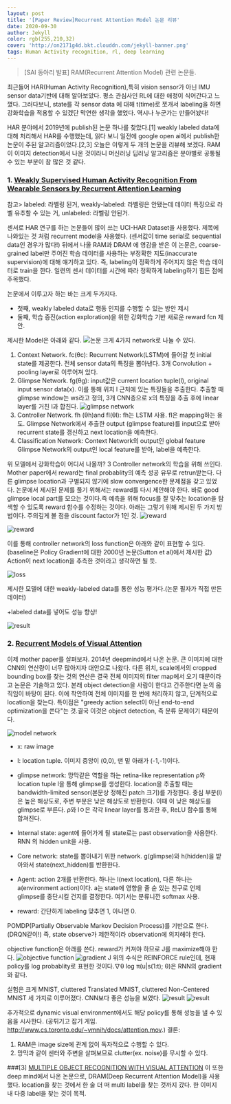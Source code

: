 ```yaml
---
layout: post
title: '[Paper Review]Recurrent Attention Model 논문 리뷰'
date: 2020-09-30
author: Jekyll
color: rgb(255,210,32)
cover: 'http://on2171g4d.bkt.clouddn.com/jekyll-banner.png'
tags: Human Activity recognition, rl, deep learning
---
```


> [SAI 동아리 발표] RAM(Recurrent Attention Model) 관련 논문들.

최근들어 HAR(Human Activity Recognition),특히 vision sensor가 아닌 IMU sensor data기반에 대해 알아보았다. 평소 관심사인 RL에 대한 애정이 식어간다고 느꼈다. 그러다보니, state를 각 sensor data 에 대해 t(time)로 쪼개서 labeling을 하면 강화학습을 적용할 수 있겠단 막연한 생각을 했었다. 역시나 누군가는 만들어놨다!

 HAR 분야에서 2019년에 publish된 논문 하나를 찾았다.[1] weakly labeled data에 대해 처리해서 HAR를 수행했는데, 읽다 보니 일전에 google open ai에서 publish한 논문이 주된 알고리즘이었다.[2,3] 오늘은 이렇게 두 개의 논문을 리뷰해 보겠다. RAM이 이미지 detection에서 나온 것이라니 머신러닝 딥러닝 알고리즘은 분야별로 공통될 수 있는 부분이 참 많은 것 같다.   






### 1. [Weakly Supervised Human Activity Recognition From Wearable Sensors by Recurrent Attention Learning](https://ieeexplore.ieee.org/document/8570822)
참고> labeled: 라벨링 된거, weakly-labeled: 라벨링은 안됐는데 데이터 특징으로 라벨 유추할 수 있는 거, unlabeled: 라벨링 안된거.

센서로 HAR 연구를 하는 논문들이 많이 쓰는 UCI-HAR Dataset을 사용했다. 제목에 나와있는 것 처럼 recurrent model을 사용했다. (센서값이 time serial로 sequential data인 경우가 많다!) 뒤에서 나올 RAM과 DRAM 에 영감을 받은 이 논문은, coarse-grained label만 주어진 학습 데이터를 사용하는  부정확한 지도(inaccurate supervision)에 대해 얘기하고 있다. 즉, labeling이 정확하게 주어지지 않은 학습 데이터로 train을 한다. 일련의 센서 데이터를 시간에 따라 정확하게 labeling하기 힘든 점에 주목했다.

   논문에서 이루고자 하는 바는 크게 두가지다.
* 첫째, weakly labeled data로 행동 인지를 수행할 수 있는 방안 제시
* 둘째, 학습 증진(action exploration)을 위한 강화학습 기반 새로운 reward fcn 제안.

제시한 Model은 아래와 같다.
![논문](http://hyona-yu.github.io/img/0930post2.jpg)
크게 4가지 network로 나눌 수 있다.
1. Context Network. fc(θc): Recurrent Network(LSTM)에 들어갈 첫 initial state를 제공한다. 전체 sensor data의 특징을 뽑아낸다. 3개 Convolution + pooling layer로 이루어져 있다.
2. Glimpse Network. fg(θg): input값은 current location tuple(l), original input sensor data(x). 이를 통해 위치 l 근처에 있는 특징들을 추출한다. 추출할 때 glimpse window는 ws라고 정의, 3개 CNN층으로 x의 특징을 추출 후에 linear layer를 거친 l과 합친다.
![glimpse network](http://hyona-yu.github.io/img/0930post3.jpg)
3. Controller Network. fh (θh)and fl(θl): fh는 LSTM 사용. fl은 mapping하는 용도. Glimpse Network에서 추출한 output (glimpse feature)를 input으로 받아 recurrent state를 갱신하고 next location을 예측한다.
4. Classification Network: Context Network의 output인 global feature Glimpse Network의 output인 local feature를 받아, label을 예측한다.  




위 모델에서 강화학습이 어디서 나올까? 3 Controller network의 학습을 위해 쓰인다. Mother paper에서 reward는 final probablity의 예측 성공 유무로 retrun받는다. 다른 glimpse location과 구별되지 않기에 slow convergence한 문제점을 갖고 있었다. 논문에서 제시된 문제를 풀기 위해서는 reward를 다시 제안해야 한다. 바로 good glimpse local part를 모으는 것이다.즉 예측을 위해 focus를 잘 맞추는 location을 탐색할 수 있도록 reward 함수를 수정하는 것이다. 아래는 그렇기 위해 제시된 두 가지 방법이다. 주의깊게 볼 점을 discount factor가 1인 것.
![reward](http://hyona-yu.github.io/img/0930post4.jpg)

![reward](http://hyona-yu.github.io/img/0930post5.jpg)

 이를 통해 controller network의 loss function은 아래와 같이 표현할 수 있다. (baseline은 Policy Gradient에 대한 2000년 논문(Sutton et al)에서 제시한 값) Action이 next location을 추측한 것이라고 생각하면 될 듯.

 ![loss](http://hyona-yu.github.io/img/0930post6.jpg)


제시한 모델에 대한 weakly-labeled data를 통한 성능 평가다.(논문 필자가 직접 만든 데이터)

+labeled data를 넣어도 성능 향상!

![result](http://hyona-yu.github.io/img/0930post7.jpg)



### 2. [Recurrent Models of Visual Attention](https://papers.nips.cc/paper/5542-recurrent-models-of-visual-attention.pdf)  
  이제 mother paper를 살펴보자. 2014년 deepmind에서 나온 논문. 큰 이미지에 대한 CNN의 연산량이 너무 많아지자 대안으로 나왔다. 다른 위치, scale에서의 cropped bounding box를 찾는 것의 연산은 결국 전체 이미지의 filter map에서 오기 때문이라고 논문은 기술하고 있다. 본래 object detection을 사람이 한다고 간주한다면 눈의 움직임이 바탕이 된다. 이에 착안하여 전체 이미지를 한 번에 처리하지 않고, 단계적으로 location을 찾는다. 특이점은 "greedy action select이 아닌 end-to-end optimization을 쓴다"는 것.결국 이것은 object detection, 즉 분류 문제이기 때문이다.

  ![model network](http://hyona-yu.github.io/img/0930post8.jpg)
- x: raw image
- l: location tuple. 이미지 중앙이 (0,0), 맨 밑 아래가 (-1,-1)이다.
- glimpse network: 망막같은 역할을 하는 retina-like representation ρ와 location tuple l을 통해 glimpse를 생성한다. location을 추출할 때는 bandwidth-limited sensor(본문상 정해진 patch 크기)를 가정한다. 중심 부분(l)은 높은 해상도로, 주변 부분은 낮은 해상도로 반환한다. 이때 이 낮은 해상도를 glimpse로 부른다. ρ와 lㅇ은 각각 linear layer를 통과한 후, ReLU 함수를 통해 합쳐진다.

- Internal state: agent에 들어가게 될 state로는 past observation을 사용한다. RNN 의 hidden unit을 사용.
- Core network: state를 뽑아내기 위한 network. g(glimpse)와 h(hidden)을 받아와서 state(next_hidden)를 반환한다.
- Agent: action 2개를 반환한다. 하나는 l(next location), 다른 하나는 a(environment action)이다. a는 state에 영향을 줄 숟 있는 친구로 언제 glimpse를 중단시킬 건지를 결정한다. 여기서는 분류니깐 softmax 사용.  
- reward: 간단하게 labeling 맞추면 1, 아니면 0.

POMDP(Partially Observable Markov Decision Process)를 기반으로 한다.(DRQN같이!) 즉, state observe가 제한적이라 observation에 의지해야 한다.    

objective function은 아래를 쓴다. reward가 커져야 하므로 J를 maximize해야 한다.
  ![objective function](http://hyona-yu.github.io/img/0930post9.jpg)
  ![gradient J](http://hyona-yu.github.io/img/0930post10.jpg)
위의 수식은 REINFORCE rule인데, 현재 policy를 log probablity로 표현한 것이다.∇θ log π(u|s(1:t); θ)은 RNN의 gradient와 같다.   



실험은 크게 MNIST, cluttered Translated MNIST, cluttered Non-Centered MNIST 세 가지로 이루어졌다. CNN보다 좋은 성능을 보였다.
![result](http://hyona-yu.github.io/img/0930post11.jpg)
![result](http://hyona-yu.github.io/img/0930post12.jpg)

추가적으로 dynamic visual environment에서도 해당 policy를 통해 성능을 낼 수 있음을 시사한다. (공튀기고 잡기 게임. http://www.cs.toronto.edu/~vmnih/docs/attention.mov.)
결론:
1. RAM은 image size에 관계 없이 독자적으로 수행할 수 있다.
2. 망막과 같이 센터와 주변을 살펴보므로 clutter(ex. noise)를 무시할 수 있다.

###[3] [MULTIPLE OBJECT RECOGNITION WITH VISUAL ATTENTION](https://arxiv.org/abs/1412.7755)
이 또한 deep mind에서 나온 논문으로, DRAM(Deep Recurrent Attention Model)을 사용했다. location을 찾는 것에서 한 술 더 떠 multi label을 찾는 것까지 갔다. 한 이미지 내 다중 label을 찾는 것이 목적.

